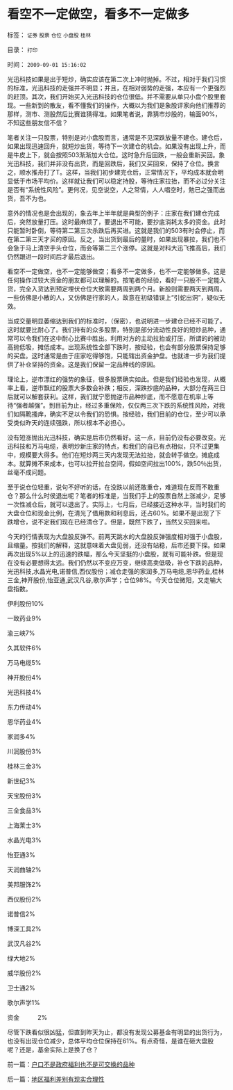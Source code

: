 # 看空不一定做空，看多不一定做多

标签： `证券` `股票` `仓位` `小盘股` `桂林` 

目录： `打印`

时间： `2009-09-01 15:16:02`

光迅科技如果是出于短炒，确实应该在第二次上冲时抛掉。不过，相对于我们习惯的标准，光迅科技的走强并不明显；并且，在相对弱势的走强，本应有一个更强烈的赶顶。其次，我们开始买入光迅科技的仓位很低。并不需要从单只小盘个股里套现。一些新到的散友，看不懂我们的操作，大概以为我们是象股评家向他们推荐的那样，测市、测股然后比赛谁猜得准。如果笔者说，靠猜市炒股的，输面90%，不知这些朋友信不信？

笔者关注一只股票，特别是对小盘股而言，通常是不见深跌放量不建仓。建仓后，如果出现迅速回升，就短炒出货，等待下一次建仓的机会。如果没有出现上升，而是牛皮上下，就会按照503渐渐加大仓位。这时急升后回跌，一般会重新买回。象光迅科技，我们并非没有出货，而是回跌后，我们又买回来，保持了仓位。换言之，顺水推舟打了T。这样，当我们初步建完仓后，正常情况下，平均成本就会明显低于市场平均价。这样就让我们可以稳定持股，等待庄家拉抬，而不必过分关注是否有“系统性风险”。更何况，见空说空，人之常情，人人唱空时，勉已之强而出货，吾不为也。

意外的情况也是会出现的，象去年上半年就是典型的例子：庄家在我们建仓完成后，突然放量打压。这时最麻烦了，要退出不可能，要抄底消耗太多的资金。此时只能暂时卧倒，等待第二第三次杀跌后再买进。这就是我们的503有时会停止，而在第二第三天才买的原因。反之，当出货到最后的量时，如果出现暴拉，我们也不会急于马上清空手头仓位，而会等第二三个涨停。这就是对科大迅飞推高后，我们仍然跟进一段时间后才最后退出。

看空不一定做空，也不一定能够做空；看多不一定做多，也不一定能够做多。这是任何操作过较大资金的朋友都可以理解的。按笔者的经验，看好一只股不一定能入货，完全入货达到预定埋伏仓位大致需要两周到两个月。新股则需要两天到两周。一些仿佛是小散的人，又仿佛是行家的人，故意在初级错误上“引蛇出洞”，疑似无效。

当成交量明显萎缩达到我们的标准时，（保密），也说明进一步建仓已经不可能了。这时就要比耐心了。我们持有的众多股票，特别是部分流动性良好的短炒品种，通常可以令我们在这中耐心比赛中胜出。利用对方的主动拉抬或打压，所谓的的被动高抛低吸，摊低成本。出现系统性全部下跌时，按经验，也会有部分股票保持足够的买盘。这时通常是由于庄家吃得够饱，只能辖出资金护盘。也就进一步为我们提供了补仓坚持的资金。这是我们保留一定品种线的原因。

理论上，逆市漂红的强势的象征，很多股票确实如此。但是我们经验也发现，从概率上看，逆市飘红的股票大多数会补跌；相反，深跌抄底的品种，大部分在两三日后就可以解套获利。这样，我们就宁愿抛逆市品种抄底，而不愿意在机率上等待“强者越强”。到目前为止，经过多重保险，仅仅两三次下跌的系统性风险，对我们如隔靴搔痒，确实不足以令我们的恐惧。按经验，我们目前的仓位，至少可以承受类似昨天的连续强跌，所以根本不必担心。

没有短涨抛出光迅科技，确实是后市仍然看好。这一点，目前仍没有必要改变。光迅科技和万马电缆，表明炒新庄家的特点，和我们的自已有点相似，只不过更集中，规模要大得多。他们在短炒两三天内发现无法拉抬，就会转手做空。摊底成本。就算摊不来成本，也可以拉开拉台空间，假如空间拉出100%，跌50％出货，丝毫不成问题。

至于说仓位轻重，说句不好听的话，在没跌以前还敢重仓，难道现在反而不敢重仓？那么什么时侯退出呢？笔者的标准是，当我们手上的股票自然上涨减少，足够一次性减仓后，就可以退出了。实际上，七月后，已经接近这种水平，当时我们的大盘仓位和现金比例，在清光了借用款和利息后，还占60%。如果不是出现了下跌增仓，说不定我们现在已经清仓了。但是，既然下跌了，当然又买回来啦。

今天的行情表现为大盘股反弹不。前两天跳水的大盘股反弹强度相对强于小盘股，且缩量。按我们的解释，这就意味着大盘见弱，还没有站稳，后市还要下探。如果再次出现5%以上的迅速的跌幅，那么今天坚挺的小盘股，就有可能补跌。但是现在没有必要想得太远。我们仍然以不变应万变，继续高卖低吸，补仓下跌的品种，光迅科技,水晶光电,诺普信,西仪股份；减仓走强的家润多,万马电缆,恩华药业,桂林三金,神开股份,怡亚通,武汉凡谷,歌尔声学；仓位98%。今天仓位微阳，又走输大盘指数。

伊利股份10%

一致药业9%

渝三峡7%

久其软件6%

万马电缆5%

神开股份4%

光迅科技4%

东力传动4%

恩华药业4%

家润多4%

川润股份3%

桂林三金3%

新世纪3%

天宝股份3%

三全食品3%

上海莱士3%

水晶光电3%

怡亚通3%

天润曲轴2%

美邦服饰2%

西仪股份2%

诺普信2%

博深工具2%

武汉凡谷2%

绿大地2%

威华股份2%

卫士通2%

歌尔声学1%

资金　　　2%

尽管下跌看似很凶猛，但直到昨天为止，都没有发现公募基金有明显的出货行为，也没有出现仓位减少，总体平均仓位保持在61%。有点奇怪，是谁在砸大盘股呢？还是，基金实际上是换了仓？



前一篇：[户口不是政府福利也不是可交换的品种](../../../2009/9/1/户口不是政府福利也不是可交换的品种.md)

后一篇：[地区福利差别有现实合理性](../../../2009/9/1/地区福利差别有现实合理性.md)